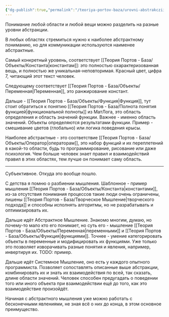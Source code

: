```yaml
---
{"dg-publish":true,"permalink":"/teoriya-portov-baza/urovni-abstrakczii/"}
---
```


Понимание любой области и любой вещи можно разделить на разные уровни абстракции.

В любых областях стремиться нужно к наиболее абстрактному пониманию, но для коммуникации используются наименее абстрактные.

Самый конкретный уровень, соответствует [[Теория Портов - База/Объекты/Константа\|константам]]: это полностью охарактеризованная вещь, и полностью же уникальная-неповторимая. Красный цвет, цифра 7, читающий этот текст человек.

Следующему соответствует [[Теория Портов - База/Объекты/Переменная\|Переменная]], это ранжирование констант.

Дальше - [[Теория Портов - База/Объекты/Функция\|Функция]], тут стоит обратиться к понятию [[Теория Портов - База/Полнота понятия функцией\|функциональной полноты]] из МатЛога, это область определения и область значений функции. Важнее - именно область значений. Объекты определяются результатами функции. Пример - смешивание цветов (глобально) или логика поведения крысы.

Наиболее абстрактные - это соответствие [[Теория Портов - База/Объекты/Оператор\|операторам]], это набор функций и их переплетений в какой-то области, будь то программирование, рисование или даже психология.
Чем больше человек знает правил и взаимодействий правил в этих областях, тем лучше он понимает саму область.

---
Субъективное.
Откуда это вообще пошло.

С детства я помню о разбиении мышления. Шаблонное - пример мышления [[Теория Портов - База/Объекты/Константа\|константами]], из-за отсутствия понимания процессов такие люди очень ограничены, лишены [[Теория Портов - База/Творческое Мышление\|творческого подхода]] и способны исполнять алгоритмы, но не разрабатывать и оптимизировать их.

Дальше идёт Абстрактное Мышление. Знакомо многим, думаю, но почему-то мало кто его понимает, но суть его - мышление [[Теория Портов - База/Объекты/Переменная\|переменными]] и [[Теория Портов - База/Объекты/Функция\|функциями]].
Точнее - умение категорировать объекты в переменные и модифицировать их функциями.
Уже только это позволяет изворачивать разные понятия и явления, например, инвертируя их. TODO: пример.

Дальше идёт Системное Мышление, оно есть у каждого опытного программиста. Позволяет сопоставлять описанные выше абстракции, комбинировать их и знать их взаимодействия по всей, так сказать, длине области значений.
Человек способен предугадать о поведении того или иного объекта при взаимодействии ещё до того, как это взаимодействие произойдёт.

Начиная с абстрактного мышления уже можно работать с бесконечными явлениями, не зная всё о них до конца, в этом основное преимущество. 